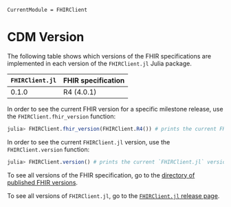 ```@meta
CurrentModule = FHIRClient
```

# CDM Version

The following table shows which versions of the FHIR specifications are
implemented in each version of the `FHIRClient.jl` Julia package.

| `FHIRClient.jl` | FHIR specification |
| --------------- | ------------------ |
| 0.1.0           |  R4 (4.0.1)        |

In order to see the current FHIR version for a specific
milestone release, use the
`FHIRClient.fhir_version` function:
```julia
julia> FHIRClient.fhir_version(FHIRClient.R4()) # prints the current FHIR version for the R4 milestone release
```

In order to see the current `FHIRClient.jl` version, use the
`FHIRClient.version` function:
```julia
julia> FHIRClient.version() # prints the current `FHIRClient.jl` version
```

To see all versions of the FHIR specification, go to the
[directory of published FHIR versions](http://hl7.org/fhir/directory.html).

To see all versions of `FHIRClient.jl`, go to the
[`FHIRClient.jl` release page](https://github.com/JuliaHealth/FHIRClient.jl/releases).
